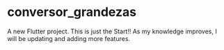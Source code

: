 # conversor_grandezas

A new Flutter project. This is just the Start!! As my knowledge improves, I will be updating and adding more features.
